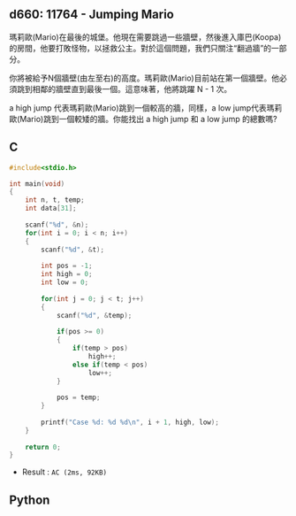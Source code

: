 ## d660: 11764 - Jumping Mario
瑪莉歐(Mario)在最後的城堡。他現在需要跳過一些牆壁，然後進入庫巴(Koopa)的房間，他要打敗怪物，以拯救公主。對於這個問題，我們只關注“翻過牆”的一部分。

你將被給予N個牆壁(由左至右)的高度。瑪莉歐(Mario)目前站在第一個牆壁。他必須跳到相鄰的牆壁直到最後一個。這意味著，他將跳躍 N - 1 次。

a high jump 代表瑪莉歐(Mario)跳到一個較高的牆，同樣，a low jump代表瑪莉歐(Mario)跳到一個較矮的牆。你能找出 a high jump 和 a low jump 的總數嗎?

## C
```C
#include<stdio.h>

int main(void)
{
	int n, t, temp;
	int data[31];
	
	scanf("%d", &n);
	for(int i = 0; i < n; i++)
	{
		scanf("%d", &t);
		
		int pos = -1;
		int high = 0;
		int low = 0;
		
		for(int j = 0; j < t; j++)
		{
			scanf("%d", &temp);
			
			if(pos >= 0)
			{
				if(temp > pos)
					high++;
				else if(temp < pos)
					low++;
			}
			
			pos = temp;
		}
		
		printf("Case %d: %d %d\n", i + 1, high, low);
	}
	
	return 0;
}
```
 * Result : `AC (2ms, 92KB)`

## Python
